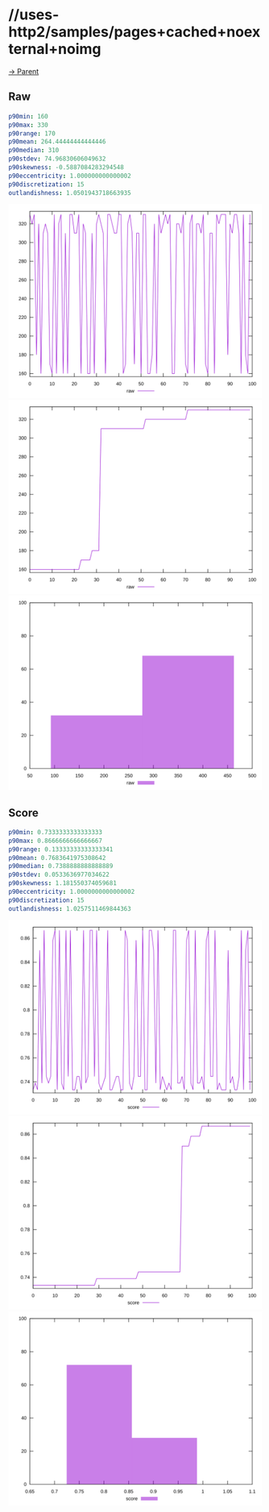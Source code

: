 
# //uses-http2/samples/pages+cached+noexternal+noimg

[→ Parent](../..)


## Raw


```yaml
p90min: 160
p90max: 330
p90range: 170
p90mean: 264.44444444444446
p90median: 310
p90stdev: 74.96830606049632
p90skewness: -0.5887084283294548
p90eccentricity: 1.000000000000002
p90discretization: 15
outlandishness: 1.0501943718663935

```

![PLOT: raw-values](./raw/values.svg)![PLOT: raw-sorted](./raw/sorted.svg)![PLOT: raw-histogram](./raw/histogram.svg)
## Score


```yaml
p90min: 0.7333333333333333
p90max: 0.8666666666666667
p90range: 0.13333333333333341
p90mean: 0.7683641975308642
p90median: 0.7388888888888889
p90stdev: 0.0533636977034622
p90skewness: 1.181550374059681
p90eccentricity: 1.0000000000000002
p90discretization: 15
outlandishness: 1.0257511469844363

```

![PLOT: score-values](./score/values.svg)![PLOT: score-sorted](./score/sorted.svg)![PLOT: score-histogram](./score/histogram.svg)